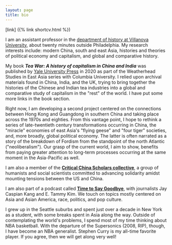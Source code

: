 ```yaml
---
layout: page
title: bio
---
```


[link] ({% link shortcv.html %})

I am an assistant professor in the [department of history at Villanova University](https://www1.villanova.edu/villanova/artsci/history.html), about twenty minutes outside Philadelphia. My research interests include: modern China, south and east Asia, histories and theories of political economy and capitalism, and global and comparative history.

My book ***Tea War: A history of capitalism in China and India*** was published by [Yale University Press](https://yalebooks.yale.edu/book/9780300243734/tea-war) in 2020 as part of the Weatherhead Studies in East Asia series with Columbia University. I relied upon archival materials found in China, India, and the UK, trying to bring together the histories of the Chinese and Indian tea industries into a global and comparative study of capitalism in the "rest" of the world. I have put some more links in the book section.

Right now, I am developing a second project centered on the connections between Hong Kong and Guangdong in southern China and taking place across the 1970s and eighties. From this vantage point, I hope to rethink a series of late-twentieth century transformations occurring in China, the "miracle" economies of east Asia's "flying geese" and "four tiger" societies, and, more broadly, global political economy. The latter is often narrated as a story of the breakdown of Fordism from the standpoint of the north Atlantic ("neoliberalism"). Our grasp of the current world, I aim to show, benefits from paying greater attention to long-term processes occurring at the same moment in the Asia-Pacific as well. 

I am also a member of the [**Critical China Scholars collective**](https://criticalchinascholars.org/), a group of humanists and social scientists committed to advancing solidarity amidst mounting tensions between the US and China.


I am also part of a podcast called [**Time to Say Goodbye**](https://goodbye.substack.com/), with journalists Jay Caspian Kang and E. Tammy Kim. We touch on topics mostly centered on Asia and Asian America, race, politics, and pop culture.

I grew up in the Seattle suburbs and spent just over a decade in New York as a student, with some breaks spent in Asia along the way. Outside of contemplating the world's problems, I spend most of my time thinking about NBA basketball. With the departure of the Supersonics (2008, RIP), though, I have become an NBA generalist. Stephen Curry is my all-time favorite player. If you agree, then we will get along very well!
